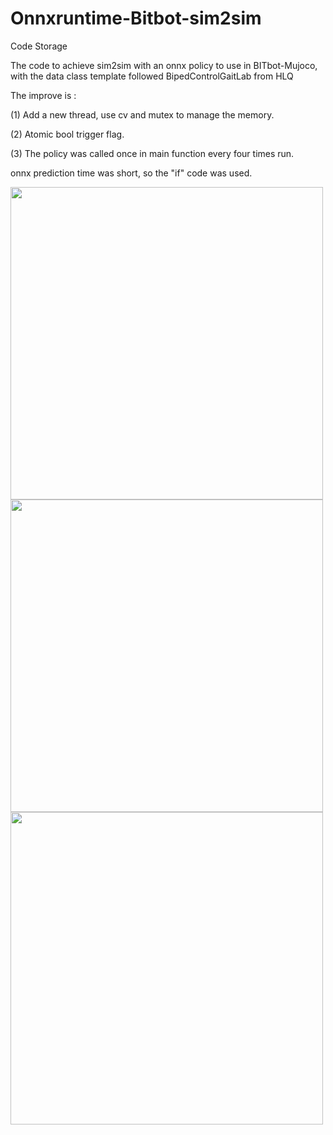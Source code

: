 # Onnxruntime-Bitbot-sim2sim
Code Storage


The code to achieve sim2sim with an onnx policy to use in BITbot-Mujoco, with the data class template followed BipedControlGaitLab from HLQ


The improve is :


(1) Add a new thread, use cv and mutex to manage the memory.


(2) Atomic bool trigger flag.


(3) The policy was called once in main function every four times run.


onnx prediction time was short, so the "if" code was used.


<img src="https://github.com/user-attachments/assets/1dddf983-0bc2-455d-b050-9a85ea50a9e5" width="500px"/>


<img src="https://github.com/user-attachments/assets/e3a2b23b-51c5-424e-a107-841f68187ee0" width="500px"/>


<img src="https://github.com/user-attachments/assets/b3cd72b5-5f5c-463d-8972-b79fe343d3b0" width="500px"/>

